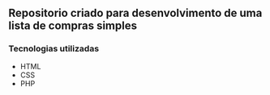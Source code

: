 ## Repositorio criado para desenvolvimento de uma lista de compras simples

### Tecnologias utilizadas
 - HTML
 - CSS
 - PHP


    
